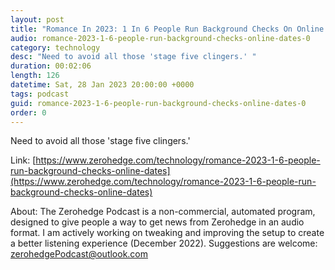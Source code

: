 ```yaml
---
layout: post
title: "Romance In 2023: 1 In 6 People Run Background Checks On Online Dates"
audio: romance-2023-1-6-people-run-background-checks-online-dates-0
category: technology
desc: "Need to avoid all those 'stage five clingers.' "
duration: 00:02:06
length: 126
datetime: Sat, 28 Jan 2023 20:00:00 +0000
tags: podcast
guid: romance-2023-1-6-people-run-background-checks-online-dates-0
order: 0
---
```

Need to avoid all those 'stage five clingers.' 

Link: [https://www.zerohedge.com/technology/romance-2023-1-6-people-run-background-checks-online-dates](https://www.zerohedge.com/technology/romance-2023-1-6-people-run-background-checks-online-dates)

About: The Zerohedge Podcast is a non-commercial, automated program, designed to give people a way to get news from Zerohedge in an audio format.  I am actively working on tweaking and improving the setup to create a better listening experience (December 2022).  Suggestions are welcome: [zerohedgePodcast@outlook.com](mailto:zerohedgePodcast@outlook.com)
